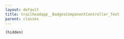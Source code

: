 ```yaml
---
layout: default
title: trailheadapp__BadgesComponentController_Test
parent: classes
---
```


```(hidden)```
